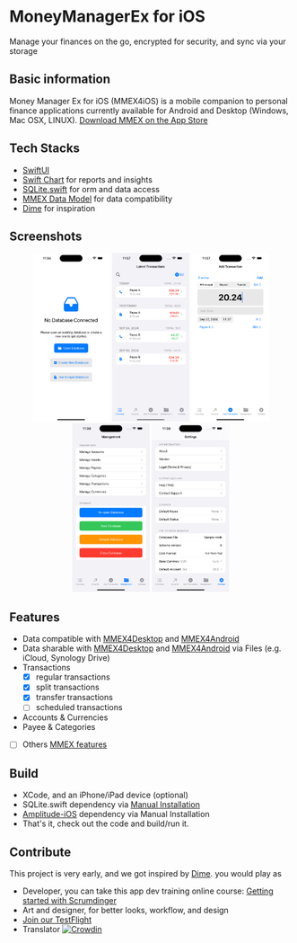 # MoneyManagerEx for iOS
Manage your finances on the go, encrypted for security, and sync via your storage

## Basic information
Money Manager Ex for iOS (MMEX4iOS) is a mobile companion to personal finance applications currently available for Android and Desktop (Windows, Mac OSX, LINUX).
[Download MMEX on the App Store](https://apps.apple.com/us/app/money-manager-ex/id6683300571)

## Tech Stacks
- [SwiftUI](https://developer.apple.com/xcode/swiftui/)
- [Swift Chart](https://developer.apple.com/documentation/charts) for reports and insights
- [SQLite.swift](https://github.com/stephencelis/SQLite.swift) for orm and data access
- [MMEX Data Model](https://github.com/moneymanagerex/database) for data compatibility
- [Dime](https://github.com/rarfell/dimeApp) for inspiration

## Screenshots

<p align="center">
  <img src="./Screenshots/iPhone15ProMax_start.png" height="300" />
  <img src="./Screenshots/iPhone15ProMax_landing.png" height="300" />
  <img src="./Screenshots/iPhone15ProMax_editTxn.png" height="300" />
  <img src="./Screenshots/iPhone15ProMax_mgmt.png" height="300" />
  <img src="./Screenshots/iPhone15ProMax_settings.png" height="300" />
</p>

## Features
- Data compatible with [MMEX4Desktop](https://github.com/moneymanagerex/moneymanagerex) and [MMEX4Android](https://github.com/moneymanagerex/android-money-manager-ex/)
- Data sharable with [MMEX4Desktop](https://github.com/moneymanagerex/moneymanagerex) and [MMEX4Android](https://github.com/moneymanagerex/android-money-manager-ex/) via Files (e.g. iCloud, Synology Drive)
- Transactions
  - [X] regular transactions
  - [X] split transactions
  - [X] transfer transactions
  - [ ] scheduled transactions
- Accounts & Currencies
- Payee & Categories
- [ ] Others [MMEX features](https://moneymanagerex.org/)

## Build
- XCode, and an iPhone/iPad device (optional)
- SQLite.swift dependency via [Manual Installation](https://github.com/stephencelis/SQLite.swift?tab=readme-ov-file#manual)
- [Amplitude-iOS](https://github.com/amplitude/Amplitude-iOS) dependency via Manual Installation
- That's it, check out the code and build/run it.

## Contribute
This project is very early, and we got inspired by [Dime](https://github.com/rarfell/dimeApp). you would play as
- Developer, you can take this app dev training online course: [Getting started with Scrumdinger](https://developer.apple.com/tutorials/app-dev-training/getting-started-with-scrumdinger)
- Art and designer, for better looks, workflow, and design
- [Join our TestFlight](https://testflight.apple.com/join/SYakQaAv)
- Translator [![Crowdin](https://badges.crowdin.net/mmex4ios/localized.svg)](https://crowdin.com/project/mmex4ios)
